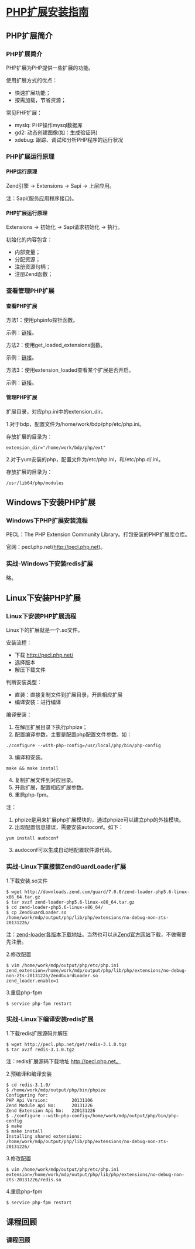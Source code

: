 # [PHP扩展安装指南](http://www.imooc.com/learn/757)

## PHP扩展简介

### PHP扩展简介

PHP扩展为PHP提供一些扩展的功能。

使用扩展方式的优点：
- 快速扩展功能；
- 按需加载，节省资源；

常见PHP扩展：
- myslq: PHP操作mysql数据库
- gd2: 动态创建图像(如：生成验证码)
- xdebug: 跟踪、调试和分析PHP程序的运行状况


### PHP扩展运行原理

#### PHP运行原理

Zend引擎 -> Extensions -> Sapi -> 上层应用。

注：Sapi(服务应用程序接口)。


#### PHP扩展运行原理

Extensions -> 初始化 -> Sapi请求初始化 -> 执行。

初始化的内容包含：
- 内部变量；
- 分配资源；
- 注册资源句柄；
- 注册Zend函数；


### 查看管理PHP扩展

#### 查看PHP扩展

方法1：使用phpinfo探针函数。

示例：[链接](http://123.56.21.232:8254/)。

方法2：使用get_loaded_extensions函数。

示例：[链接](http://123.56.21.232:8254/videos/imooc/ext_install/get_loaded_extensions.php)。

方法3：使用extension_loaded查看某个扩展是否开启。

示例：[链接](http://123.56.21.232:8254/videos/imooc/ext_install/extension_loaded.php)。 


#### 管理PHP扩展

扩展目录，对应php.ini中的extension_dir。

1.对于bdp，配置文件为/home/work/bdp/php/etc/php.ini。

存放扩展的目录为：

```
extension_dir="/home/work/bdp/php/ext"
```

2.对于yum安装的php，配置文件为/etc/php.ini，和/etc/php.d/.ini。

存放扩展的目录为：

```
/usr/lib64/php/modules
```


## Windows下安装PHP扩展

### Windows下PHP扩展安装流程

PECL：The PHP Extension Community Library。打包安装的PHP扩展库仓库。

官网：pecl.php.net(http://pecl.php.net)。


### 实战-Windows下安装redis扩展

略。


## Linux下安装PHP扩展

### Linux下安装PHP扩展流程

Linux下的扩展就是一个.so文件。

安装流程：
- 下载 http://pecl.php.net/
- 选择版本
- 解压下载文件

判断安装类型：
- 直装：直接复制文件到扩展目录，开启相应扩展
- 编译安装：进行编译

编译安装：
1. 在解压扩展目录下执行phpize；
2. 配置编译参数，主要是配置php配置文件参数。如：
```
./configure --with-php-config=/usr/local/php/bin/php-config
```
3. 编译和安装。
```
make && make install
```
4. 复制扩展文件到对应目录。
5. 开启扩展，配置相应扩展参数。
6. 重启php-fpm。

注：
1. phpize是用来扩展php扩展模块的，通过phpize可以建立php的外挂模块。
2. 出现配置信息错误，需要安装autoconf。如下：
```
yum install audoconf
```
3. audoconf可以生成自动地配置软件源代码。


### 实战-Linux下直接装ZendGuardLoader扩展

1.下载安装.so文件

```
$ wget http://downloads.zend.com/guard/7.0.0/zend-loader-php5.6-linux-x86_64.tar.gz
$ tar xvzf zend-loader-php5.6-linux-x86_64.tar.gz
$ cd zend-loader-php5.6-linux-x86_64/
$ cp ZendGuardLoader.so /home/work/mdp/output/php/lib/php/extensions/no-debug-non-zts-20131226/
```

注：[zend-loader各版本下载地址](http://www.newsmth.net/nForum/#!article/PHP/96548?p=1)。当然也可以从[Zend官方网站](http://www.zend.com/)下载，不做需要先注册。

2.修改配置

```
$ vim /home/work/mdp/output/php/etc/php.ini
zend_extension=/home/work/mdp/output/php/lib/php/extensions/no-debug-non-zts-20131226/ZendGuardLoader.so
zend_loader.enable=1
```

3.重启php-fpm

```
$ service php-fpm restart
```


### 实战-Linux下编译安装redis扩展

1.下载redis扩展源码并解压

```
$ wget http://pecl.php.net/get/redis-3.1.0.tgz
$ tar xvzf redis-3.1.0.tgz 
```

注：redis扩展源码下载地址 http://pecl.php.net。

2.预编译和编译安装

```
$ cd redis-3.1.0/
$ /home/work/mdp/output/php/bin/phpize 
Configuring for:
PHP Api Version:         20131106
Zend Module Api No:      20131226
Zend Extension Api No:   220131226
$ ./configure --with-php-config=/home/work/mdp/output/php/bin/php-config
$ make
$ make install
Installing shared extensions:     /home/work/mdp/output/php/lib/php/extensions/no-debug-non-zts-20131226/
```

3.修改配置

```
$ vim /home/work/mdp/output/php/etc/php.ini
extension=/home/work/mdp/output/php/lib/php/extensions/no-debug-non-zts-20131226/redis.so
```

4.重启php-fpm

```
$ service php-fpm restart
```


## 课程回顾

### 课程回顾


